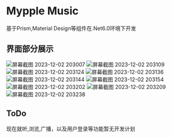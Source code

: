 # Mypple Music
基于Prism,Material Design等组件在.Net6.0环境下开发
## 界面部分展示
![屏幕截图 2023-12-02 203007](https://github.com/hinadesu39/Mypple-Music/assets/131540418/0a58cee4-5a8d-4625-a791-bcfd5070853b)
![屏幕截图 2023-12-02 203109](https://github.com/hinadesu39/Mypple-Music/assets/131540418/54fc7a95-c756-421e-9354-c67fcde65de1)
![屏幕截图 2023-12-02 203124](https://github.com/hinadesu39/Mypple-Music/assets/131540418/0daba117-4f83-4bd7-9a9b-a21473dccda6)
![屏幕截图 2023-12-02 203136](https://github.com/hinadesu39/Mypple-Music/assets/131540418/d2ccdd0e-e028-43c2-b74e-a83e7e89168f)
![屏幕截图 2023-12-02 203144](https://github.com/hinadesu39/Mypple-Music/assets/131540418/cf58d05b-37e6-4e2c-966c-c13c42bf3c8d)
![屏幕截图 2023-12-02 203154](https://github.com/hinadesu39/Mypple-Music/assets/131540418/e9b064ea-b4e7-4100-8c2b-18039c0219f6)
![屏幕截图 2023-12-02 203202](https://github.com/hinadesu39/Mypple-Music/assets/131540418/981c5354-23f6-4f59-8b30-ff1efb0b9117)
![屏幕截图 2023-12-02 203209](https://github.com/hinadesu39/Mypple-Music/assets/131540418/ec710ec0-f5b7-4170-a895-48621bca7862)
![屏幕截图 2023-12-02 203238](https://github.com/hinadesu39/Mypple-Music/assets/131540418/f6329ae6-de9a-4b83-be64-58dd8888cbb8)

## ToDo
现在就听,浏览,广播，以及用户登录等功能暂无开发计划
